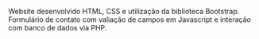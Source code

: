 Website desenvolvido HTML, CSS e utilização da biblioteca Bootstrap. Formulário de contato com valiação de campos em Javascript e interação com banco de dados via PHP.

